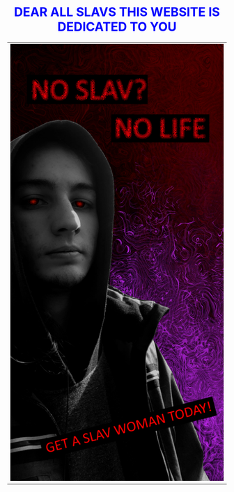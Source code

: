 <!DOCTYPE html>
<html>
    <head>
        <link href="/style.css" rel="stylesheet" type="text/css" media="all">
        <title>For the Slavs</title>
        <link rel="icon" href="blooded.png">
    </head>
    <body>
        <h1 style="text-align: center"><font color="blue" size="xlarge">DEAR ALL SLAVS THIS WEBSITE IS DEDICATED TO YOU</font></h1>
        <table>
            <tr>
                <td><center><img src="noslavnolife.png"</center></td>
            </tr>
        </table>
    </body>
</html>
